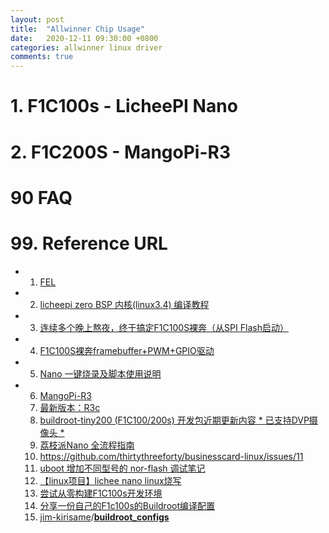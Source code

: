 ```yaml
---
layout: post
title:  "Allwinner Chip Usage"
date:   2020-12-11 09:30:00 +0800
categories: allwinner linux driver
comments: true
---
```


# 1. F1C100s - LicheePI Nano



# 2. F1C200S - MangoPi-R3



# 90 FAQ



# 99. Reference URL

* 1) [FEL](https://linux-sunxi.org/FEL)
* 2) [licheepi zero BSP 内核(linux3.4) 编译教程](https://whycan.com/t_682.html)
* 3) [连续多个晚上熬夜，终于搞定F1C100S裸奔（从SPI Flash启动）](https://whycan.com/t_1393.html)
* 4) [F1C100S裸奔framebuffer+PWM+GPIO驱动](https://whycan.com/t_1457.html)
* 5) [Nano 一键烧录及脚本使用说明](http://nano.lichee.pro/build_sys/onekey.html)
* 6. [MangoPi-R3](https://wiki.dfrobot.com.cn/_SKU_DFR0780_MangoPi-R3)
  7. [最新版本：R3c](https://mangopi.org.cn/mangopi_r)
  8. [buildroot-tiny200 (F1C100/200s) 开发包近期更新内容 * 已支持DVP摄像头 *](https://whycan.com/t_5221.html/t_5221.html)
  9. [荔枝派Nano 全流程指南](http://nano.lichee.pro/)
  10. https://github.com/thirtythreeforty/businesscard-linux/issues/11
  11. [uboot 增加不同型号的 nor-flash 调试笔记](https://blog.csdn.net/u010632165/article/details/117752714)
  12. [【linux项目】lichee nano linux烧写](https://www.cnblogs.com/lizhuming/p/15487208.html)
  13. [尝试从零构建F1C100s开发环境](https://whycan.com/t_3138.html)
  13. [分享一份自己的F1c100s的Buildroot编译配置](https://whycan.com/t_4214.html)
  13. [jim-kirisame](https://github.com/jim-kirisame)/**[buildroot_configs](https://github.com/jim-kirisame/buildroot_configs)**

